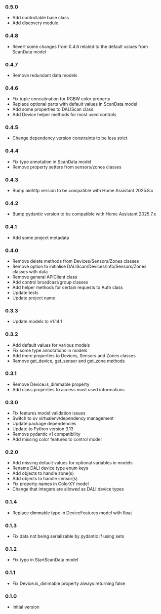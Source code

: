 ### 0.5.0
- Add controllable base class
- Add discovery module

### 0.4.8
- Revert some changes from 0.4.6 related to the default values from ScanData model

### 0.4.7
- Remove redundant data models

### 0.4.6
- Fix tuple concatination for RGBW color property
- Replace optional parts with default values in ScanData model
- Add some properties to DALIScan class
- Add Device helper methods for most used controls

### 0.4.5
- Change dependency version constraints to be less strict

### 0.4.4
- Fix type annotation in ScanData model
- Remove property setters from sensors/zones classes

### 0.4.3
- Bump aiohttp version to be compatible with Home Assistant 2025.8.x

### 0.4.2
- Bump pydantic version to be compatible with Home Assistant 2025.7.x

### 0.4.1
- Add some project metadata

### 0.4.0
- Remove delete methods from Devices/Sensors/Zones classes
- Remove option to initialise DALIScan/Devices/Info/Sensors/Zones classes with data
- Remove general APIClient class
- Add control broadcast/group classes
- Add helper methods for certain requests to Auth class
- Update tests
- Update project name

### 0.3.3
- Update models to v1.14.1

### 0.3.2
- Add default values for various models
- Fix some type annotations in models
- Add more properties to Devices, Sensors and Zones classes
- Remove get_device, get_sensor and get_zone methods

### 0.3.1
- Remove Device.is_dimmable property
- Add class properties to access most used informations

### 0.3.0
- Fix features model validation issues
- Switch to uv virtualenv/dependency management
- Update package dependencies
- Update to Python version 3.13
- Remove pydantic v1 compatibility
- Add missing color features to control model

### 0.2.0
- Add missing default values for optional variables in models
- Rename DALI device type enum keys
- Add objects to handle zone(s)
- Add objects to handle sensor(s)
- Fix property names in ColorXY model
- Change that integers are allowed as DALI device types

### 0.1.4
- Replace dimmable type in DeviceFeatures model with float

### 0.1.3
- Fix data not being serializable by pydantic if using sets

### 0.1.2
- Fix typo in StartScanData model

### 0.1.1
- Fix Device.is_dimmable property always returning false

### 0.1.0
- Initial version
